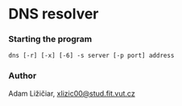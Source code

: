 # DNS resolver

### Starting the program
```
dns [-r] [-x] [-6] -s server [-p port] address
```

### Author
Adam Ližičiar, xlizic00@stud.fit.vut.cz